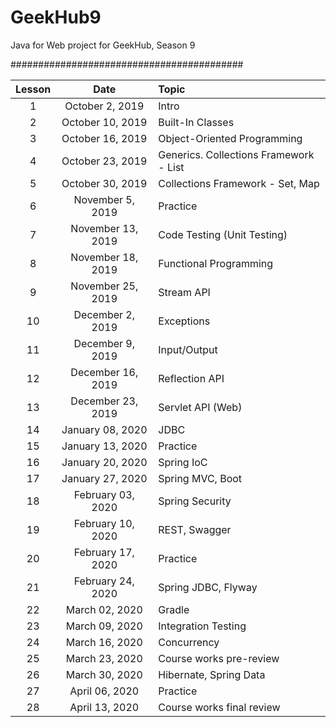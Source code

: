 # GeekHub9

Java for Web project for GeekHub, Season 9

##########################################

|Lesson|Date|Topic|
|:----:|:--:|:----|
| 1|October  2, 2019|Intro|
| 2|October 10, 2019|Built-In Classes|
| 3|October 16, 2019|Object-Oriented Programming|
| 4|October 23, 2019|Generics. Collections Framework - List|
| 5|October 30, 2019|Collections Framework - Set, Map|
| 6|November 5, 2019|Practice|
| 7|November 13, 2019|Code Testing (Unit Testing)|
| 8|November 18, 2019|Functional Programming|
| 9|November 25, 2019|Stream API|
| 10|December 2, 2019|Exceptions|
| 11|December 9, 2019|Input/Output|
| 12|December 16, 2019|Reflection API|
| 13|December 23, 2019|Servlet API (Web)|
| 14|January 08, 2020|JDBC|
| 15|January 13, 2020|Practice|
| 16|January 20, 2020|Spring IoC|
| 17|January 27, 2020|Spring MVC, Boot|
| 18|February 03, 2020|Spring Security|
| 19|February 10, 2020|REST, Swagger|
| 20|February 17, 2020|Practice|
| 21|February 24, 2020|Spring JDBC, Flyway|
| 22|March 02, 2020|Gradle|
| 23|March 09, 2020|Integration Testing|
| 24|March 16, 2020|Concurrency|
| 25|March 23, 2020|Course works pre-review|
| 26|March 30, 2020|Hibernate, Spring Data|
| 27|April 06, 2020|Practice|
| 28|April 13, 2020|Course works final review|